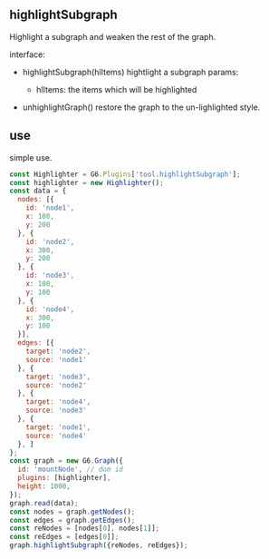 ## highlightSubgraph

Highlight a subgraph and weaken the rest of the graph.

interface:
- highlightSubgraph(hlItems)
  hightlight a subgraph
  params:
  - hlItems: the items which will be highlighted

- unhighlightGraph()
  restore the graph to the un-lighlighted style.

## use

simple use.

```js
const Highlighter = G6.Plugins['tool.highlightSubgraph'];
const highlighter = new Highlighter();
const data = {
  nodes: [{
    id: 'node1',
    x: 100,
    y: 200
  }, {
    id: 'node2',
    x: 300,
    y: 200
  }, {
    id: 'node3',
    x: 100,
    y: 100
  }, {
    id: 'node4',
    x: 300,
    y: 100
  }],
  edges: [{
    target: 'node2',
    source: 'node1'
  }, {
    target: 'node3',
    source: 'node2'
  }, {
    target: 'node4',
    source: 'node3'
  }, {
    target: 'node1',
    source: 'node4'
  }, ]
};
const graph = new G6.Graph({
  id: 'mountNode', // dom id
  plugins: [highlighter],
  height: 1000,
});
graph.read(data);
const nodes = graph.getNodes();
const edges = graph.getEdges();
const reNodes = [nodes[0], nodes[1]];
const reEdges = [edges[0]];
graph.highlightSubgraph({reNodes, reEdges});
```